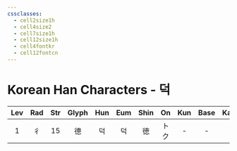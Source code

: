 ```yaml
---
cssclasses:
  - cell2size1h
  - cell4size2
  - cell7size1h
  - cell12size1h
  - cell4fontkr
  - cell12fontcn
---
```


# Korean Han Characters - 덕

| Lev | Rad | Str | Glyph | Hun | Eum | Shin | On  | Kun | Base | Kana | Simp | Man | Can  | Viet |
| :-: | :-: | :-: | :---: | :-: | :-: | :--: | :-: | :-: | :--: | :--: | :--: | :-: | :--: | :--: |
|  1  |  彳  | 15  |   德   |  덕  |  덕  |  徳   | トク  |  -  |  -   |  -   |  -   | dé  | dak1 | đức  |
